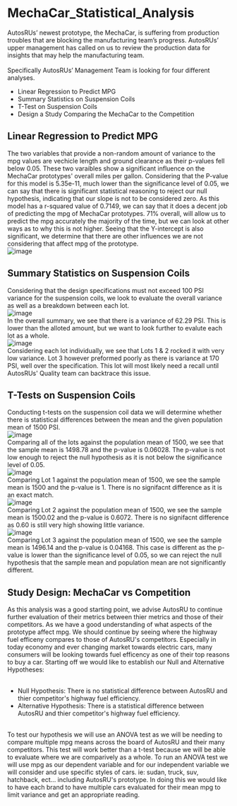# MechaCar_Statistical_Analysis
AutosRUs’ newest prototype, the MechaCar, is suffering from production troubles that are blocking the manufacturing team’s progress. AutosRUs’ upper management has called on us to review the production data for insights that may help the manufacturing team.<br>
<br>
Specifically AutosRUs’ Management Team is looking for four different analyses. <br>
* Linear Regression to Predict MPG
* Summary Statistics on Suspension Coils
* T-Test on Suspension Coils
* Design a Study Comparing the MechaCar to the Competition
## Linear Regression to Predict MPG
The two variables that provide a non-random amount of variance to the mpg values are vechicle length and ground clearance as their p-values fell below 0.05. These two varaibles show a significant influence on the MechaCar prototypes' overall miles per gallon. Considering that the P-value for this model is 5.35e-11, much lower than the significance level of 0.05, we can say that there is significant statistical reasoning to reject our null hypothesis, indicating that our slope is not to be considered zero. As this model has a r-squared value of 0.7149, we can say that it does a decent job of predicting the mpg of MechaCar prototypes. 71% overall, will allow us to predict the mpg accurately the majority of the time, but we can look at other ways as to why this is not higher. Seeing that the Y-intercept is also significant, we determine that there are other influences we are not considering that affect mpg of the prototype.<br>
![image](https://user-images.githubusercontent.com/101231388/176707901-0ea8ec9b-1b18-411c-be4c-b6d2c735b9fc.png)<br>
## Summary Statistics on Suspension Coils
Considering that the design specifications must not exceed 100 PSI variance for the suspension coils, we look to evaluate the overall variance as well as a breakdown between each lot. <br>
![image](https://user-images.githubusercontent.com/101231388/176713337-276384d5-010d-49f9-bdf5-141d33121947.png)<br>
In the overall summary, we see that there is a variance of 62.29 PSI. This is lower than the alloted amount, but we want to look further to evalute each lot as a whole.<br>
![image](https://user-images.githubusercontent.com/101231388/176713370-9a0d6062-f111-459f-8031-3f3a97e5b555.png)<br>
Considering each lot individually, we see that Lots 1 & 2 rocked it with very low variance. Lot 3 however preformed poorly as there is variance at 170 PSI, well over the specification. This lot will most likely need a recall until AutosRUs' Quality team can backtrace this issue.
## T-Tests on Suspension Coils
Conducting t-tests on the suspension coil data we will determine whether there is statistical differences between the mean and the given population mean of 1500 PSI.<br>
![image](https://user-images.githubusercontent.com/101231388/176717371-b45a918f-5adb-4874-b43e-327af99963ed.png)<br>
Comparing all of the lots against the population mean of 1500, we see that the sample mean is 1498.78 and the p-value is 0.06028. The p-value is not low enough to reject the null hypothesis as it is not below the significance level of 0.05.<br>
![image](https://user-images.githubusercontent.com/101231388/176719019-9d0a7f26-8cf1-4f5a-aa07-560302ad7d0f.png)<br>
Comparing Lot 1 against the population mean of 1500, we see the sample mean is 1500 and the p-value is 1. There is no signifacnt difference as it is an exact match.<br>
![image](https://user-images.githubusercontent.com/101231388/176720368-b43f57c4-84a2-4882-bfcc-c6d9b9ecace6.png)<br>
Comparing Lot 2 against the population mean of 1500, we see the sample mean is 1500.02 and the p-value is 0.6072. There is no signifacnt difference as 0.60 is still very high showing little variance. <br>
![image](https://user-images.githubusercontent.com/101231388/176720888-819d2bff-1541-456b-863b-e5fcc05aaf28.png)<br>
Comparing Lot 3 against the population mean of 1500, we see the sample mean is 1496.14 and the p-value is 0.04168. This case is different as the p-value is lower than the significance level of 0.05, so we can reject the null hypothesis that the sample mean and population mean are not significantly different. <br>
## Study Design: MechaCar vs Competition
As this analysis was a good starting point, we advise AutosRU to continue further evaluation of their metrics between thier metrics and those of their competitors. As we have a good understanding of what aspects of the prototype affect mpg. We should continue by seeing where the highway fuel efficeny compares to those of AutosRU's competitors. Especially in today economy and ever changing market towards electric cars, many consumers will be looking towards fuel efficency as one of their top reasons to buy a car. Starting off we would like to establish our Null and Alternative Hypotheses: <br>
<br>
* Null Hypothesis: There is no statistical difference between AutosRU and thier competitor's highway fuel efficiency.
* Alternative Hypothesis: There is a statistical difference between AutosRU and thier competitor's highway fuel efficiency.<br>
<br>
To test our hypothesis we will use an ANOVA test as we will be needing to compare multiple mpg means across the board of AutosRU and their many competitors. This test will work better than a t-test because we will be able to evaluate where we are comparively as a whole. To run an ANOVA test we will use mpg as our dependent variable and for our independent variable we will consider and use specific styles of cars. ie: sudan, truck, suv, hatchback, ect...  including AutosRU's prototype. In doing this we would like to have each brand to have multiple cars evaluated for their mean mpg to limit variance and get an appropriate reading.
